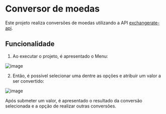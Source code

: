 # Conversor de moedas

Este projeto realiza conversões de moedas utilizando a API [exchangerate-api](https://www.exchangerate-api.com/).

## Funcionalidade

1. Ao executar o projeto, é apresentado o Menu:
   
![image](https://github.com/user-attachments/assets/6dda5c53-a6b6-4f62-98de-10b758d87e03)

2. Então, é possível selecionar uma dentre as opções e atribuir um valor a ser convertido:
   
![image](https://github.com/user-attachments/assets/6211e0e4-904b-4881-9e28-1c5386e5f72d)

Após submeter um valor, é apresentado o resultado da conversão selecionada e a opção de realizar outras conversões. 
